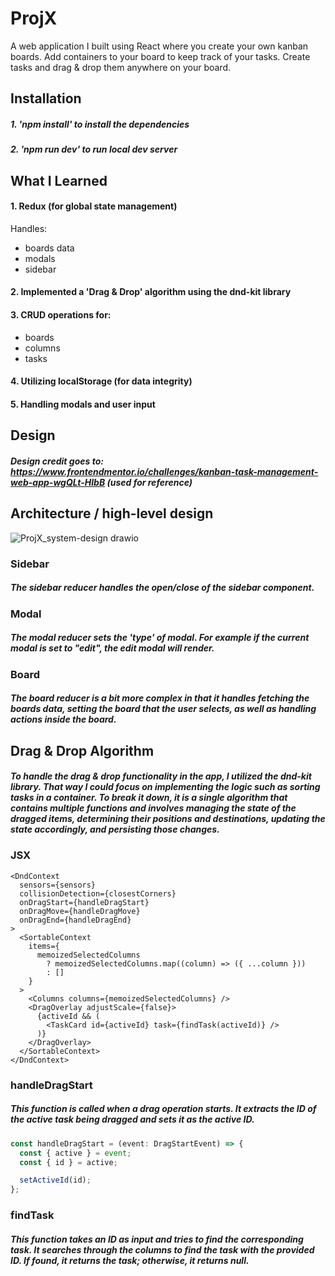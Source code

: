 # ProjX

A web application I built using React where you create your own kanban boards. Add containers to your board to keep track of your tasks. Create tasks and drag & drop them anywhere on your board.

## Installation

##### 1. 'npm install' to install the dependencies
##### 2. 'npm run dev' to run local dev server

## What I Learned

#### 1. Redux (for global state management)

Handles:
  - boards data
  - modals
  - sidebar

#### 2. Implemented a 'Drag & Drop' algorithm using the dnd-kit library

#### 3. CRUD operations for:
  - boards
  - columns
  - tasks

#### 4. Utilizing localStorage (for data integrity)

#### 5. Handling modals and user input

## Design

##### Design credit goes to: https://www.frontendmentor.io/challenges/kanban-task-management-web-app-wgQLt-HlbB (used for reference)

## Architecture / high-level design
![ProjX_system-design drawio](https://github.com/MicahD18/ProjX-KanbanBoardApp/assets/70763379/dce303b8-897f-4eeb-a152-656e112b7f49)
### Sidebar
##### The sidebar reducer handles the open/close of the sidebar component.
### Modal
##### The modal reducer sets the 'type' of modal. For example if the current modal is set to "edit", the edit modal will render.
### Board
##### The board reducer is a bit more complex in that it handles fetching the boards data, setting the board that the user selects, as well as handling actions inside the board.

## Drag & Drop Algorithm

##### To handle the drag & drop functionality in the app, I utilized the dnd-kit library. That way I could focus on implementing the logic such as sorting tasks in a container. To break it down, it is a single algorithm that contains multiple functions and involves managing the state of the dragged items, determining their positions and destinations, updating the state accordingly, and persisting those changes.

### JSX
```JSX
<DndContext
  sensors={sensors}
  collisionDetection={closestCorners}
  onDragStart={handleDragStart}
  onDragMove={handleDragMove}
  onDragEnd={handleDragEnd}
>
  <SortableContext
    items={
      memoizedSelectedColumns
        ? memoizedSelectedColumns.map((column) => ({ ...column }))
        : []
    }
  >
    <Columns columns={memoizedSelectedColumns} />
    <DragOverlay adjustScale={false}>
      {activeId && (
        <TaskCard id={activeId} task={findTask(activeId)} />
      )}
    </DragOverlay>
  </SortableContext>
</DndContext>
```

### handleDragStart
##### This function is called when a drag operation starts. It extracts the ID of the active task being dragged and sets it as the active ID.
```typescript
const handleDragStart = (event: DragStartEvent) => {
  const { active } = event;
  const { id } = active;

  setActiveId(id);
};
```
### findTask
##### This function takes an ID as input and tries to find the corresponding task. It searches through the columns to find the task with the provided ID. If found, it returns the task; otherwise, it returns null.
